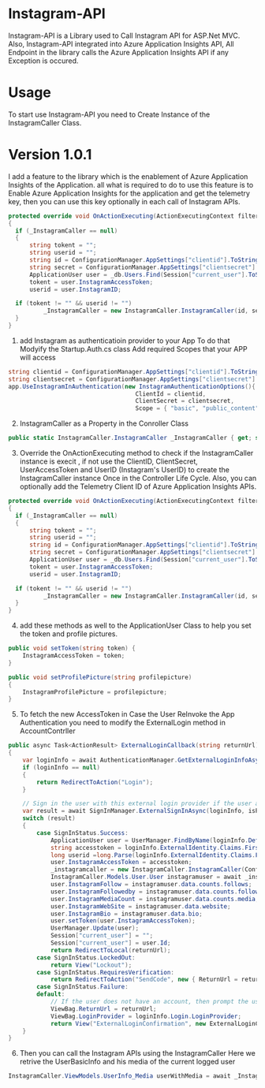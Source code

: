 # Instagram-API
Instagram-API is a Library used to Call Instagram API for ASP.Net MVC.
Also, Instagram-API integrated into Azure Application Insights API, All Endpoint in the library calls the Azure Application Insights API if any Exception is occured.

# Usage
To start use Instagram-API you need to Create Instance of the InstagramCaller Class.

# Version 1.0.1 
I add a feature to the library which is the enablement of Azure Application Insights of the Application.
all what is required to do to use this feature is to Enable Azure Application Insights for the application and get the telemetry key, then you can use this key optionally in each call of Instagram APIs.

```C#
protected override void OnActionExecuting(ActionExecutingContext filterContext)
{
  if (_InstagramCaller == null)
  {
      string tokent = "";
      string userid = "";
      string id = ConfigurationManager.AppSettings["clientid"].ToString();
      string secret = ConfigurationManager.AppSettings["clientsecret"].ToString();
      ApplicationUser user = _db.Users.Find(Session["current_user"].ToString());
      tokent = user.InstagramAccessToken;
      userid = user.InstagramID;

  if (tokent != "" && userid != "")
          _InstagramCaller = new InstagramCaller.InstagramCaller(id, secret, long.Parse(userid), tokent, "TELEMETRY_KEY");
  }
}
```

1. add Instagram as authenticatioin provider to your App
To do that Modyify the Startup.Auth.cs class 
Add required Scopes that your APP will access
```C#
string clientid = ConfigurationManager.AppSettings["clientid"].ToString();
string clientsecret = ConfigurationManager.AppSettings["clientsecret"].ToString();
app.UseInstagramInAuthentication(new InstagramAuthenticationOptions(){
                                    ClientId = clientid,
                                    ClientSecret = clientsecret,
                                    Scope = { "basic", "public_content", "follower_list", "comments", "relationships","likes" }
```

2. InstagramCaller as a Property in the Conroller Class 
```C#
public static InstagramCaller.InstagramCaller _InstagramCaller { get; set; }
```
3. Override the OnActionExecuting method to check if the InstagramCaller instance is execit , if not use the ClientID, ClientSecret, UserAccessToken and UserID (Instagram's UserID) to create the InstagramCaller instance Once in the Controller Life Cycle.
Also, you can optionally add the Telemetry Client ID of Azure Application Insights APIs.
```C#
protected override void OnActionExecuting(ActionExecutingContext filterContext)
{
  if (_InstagramCaller == null)
  {
      string tokent = "";
      string userid = "";
      string id = ConfigurationManager.AppSettings["clientid"].ToString();
      string secret = ConfigurationManager.AppSettings["clientsecret"].ToString();
      ApplicationUser user = _db.Users.Find(Session["current_user"].ToString());
      tokent = user.InstagramAccessToken;
      userid = user.InstagramID;

  if (tokent != "" && userid != "")
          _InstagramCaller = new InstagramCaller.InstagramCaller(id, secret, long.Parse(userid), tokent, "TELEMETRY_KEY");
  }
}
```
4. add these methods as well to the ApplicationUser Class to help you set the token and profile pictures.
```c#
public void setToken(string token) {
    InstagramAccessToken = token;
}

public void setProfilePicture(string profilepicture)
{
    InstagramProfilePicture = profilepicture;
}
```
5. To fetch the new AccessToken in Case the User ReInvoke the App Authentication 
you need to modify the ExternalLogin method in AccountContrller
```c#
public async Task<ActionResult> ExternalLoginCallback(string returnUrl)
{
    var loginInfo = await AuthenticationManager.GetExternalLoginInfoAsync();
    if (loginInfo == null)
    {
        return RedirectToAction("Login");
    }

    // Sign in the user with this external login provider if the user already has a login
    var result = await SignInManager.ExternalSignInAsync(loginInfo, isPersistent: false);
    switch (result)
    {
        case SignInStatus.Success:
            ApplicationUser user = UserManager.FindByName(loginInfo.DefaultUserName);
            string accesstoken = loginInfo.ExternalIdentity.Claims.First(c => c.Type == "urn:instagram:accesstoken").Value;
            long userid =long.Parse(loginInfo.ExternalIdentity.Claims.First(c => c.Type == "http://schemas.xmlsoap.org/ws/2005/05/identity/claims/nameidentifier").Value);
            user.InstagramAccessToken = accesstoken;
            _instagramcaller = new InstagramCaller.InstagramCaller(ConfigurationManager.AppSettings["ClientID"], ConfigurationManager.AppSettings["ClientSecret"], userid, accesstoken);
            InstagramCaller.Models.User.User instagramuser = await _instagramcaller.UsersEndPoint.Self_GetInfo(user.InstagramAccessToken);
            user.InstagramFollow = instagramuser.data.counts.follows;
            user.InstagramFollowedby = instagramuser.data.counts.followed_by;
            user.InstagramMediaCount = instagramuser.data.counts.media;
            user.InstagramWebSite = instagramuser.data.website;
            user.InstagramBio = instagramuser.data.bio;
            user.setToken(user.InstagramAccessToken);
            UserManager.Update(user);
            Session["current_user"] = "";
            Session["current_user"] = user.Id;
            return RedirectToLocal(returnUrl);
        case SignInStatus.LockedOut:
            return View("Lockout");
        case SignInStatus.RequiresVerification:
            return RedirectToAction("SendCode", new { ReturnUrl = returnUrl, RememberMe = false });
        case SignInStatus.Failure:
        default:
            // If the user does not have an account, then prompt the user to create an account
            ViewBag.ReturnUrl = returnUrl;
            ViewBag.LoginProvider = loginInfo.Login.LoginProvider;
            return View("ExternalLoginConfirmation", new ExternalLoginConfirmationViewModel { Email = loginInfo.Email });
    }
}
```
6. Then you can call the Instagram APIs using the InstagramCaller 
Here we retrive the UserBasicInfo and his media of the current logged user
```c#
InstagramCaller.ViewModels.UserInfo_Media userWithMedia = await _InstagramCaller.UsersEndPoint.Self_GetInfoandMedia("CURRENT_USER_ACCESS_TOKEN");
```


